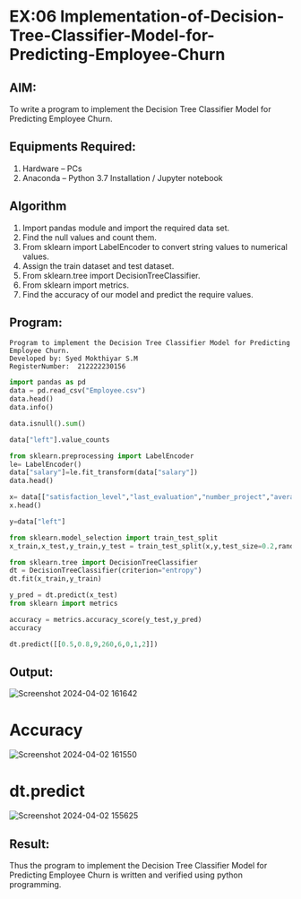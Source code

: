 # EX:06 Implementation-of-Decision-Tree-Classifier-Model-for-Predicting-Employee-Churn

## AIM:
To write a program to implement the Decision Tree Classifier Model for Predicting Employee Churn.

## Equipments Required:
1. Hardware – PCs
2. Anaconda – Python 3.7 Installation / Jupyter notebook

## Algorithm

1. Import pandas module and import the required data set.
2. Find the null values and count them.
3. From sklearn import LabelEncoder to convert string values to numerical values.
4. Assign the train dataset and test dataset.
5. From sklearn.tree import DecisionTreeClassifier.
6. From sklearn import metrics.
7. Find the accuracy of our model and predict the require values. 

## Program:
```
Program to implement the Decision Tree Classifier Model for Predicting Employee Churn.
Developed by: Syed Mokthiyar S.M
RegisterNumber:  212222230156
```
```python
import pandas as pd
data = pd.read_csv("Employee.csv")
data.head()
data.info()

data.isnull().sum()

data["left"].value_counts

from sklearn.preprocessing import LabelEncoder
le= LabelEncoder()
data["salary"]=le.fit_transform(data["salary"])
data.head()

x= data[["satisfaction_level","last_evaluation","number_project","average_montly_hours","time_spend_company","Work_accident","promotion_last_5years","salary"]]
x.head()

y=data["left"]

from sklearn.model_selection import train_test_split
x_train,x_test,y_train,y_test = train_test_split(x,y,test_size=0.2,random_state = 100)

from sklearn.tree import DecisionTreeClassifier
dt = DecisionTreeClassifier(criterion="entropy")
dt.fit(x_train,y_train)

y_pred = dt.predict(x_test)
from sklearn import metrics

accuracy = metrics.accuracy_score(y_test,y_pred)
accuracy

dt.predict([[0.5,0.8,9,260,6,0,1,2]])

```


## Output:
![Screenshot 2024-04-02 161642](https://github.com/syedmokthiyar/Implementation-of-Decision-Tree-Classifier-Model-for-Predicting-Employee-Churn/assets/118787294/5080869e-abbe-4fee-890d-e1084b8eb802)


# Accuracy
![Screenshot 2024-04-02 161550](https://github.com/syedmokthiyar/Implementation-of-Decision-Tree-Classifier-Model-for-Predicting-Employee-Churn/assets/118787294/64074082-f9ef-459f-8051-de6953ed0cdc)

# dt.predict
![Screenshot 2024-04-02 155625](https://github.com/syedmokthiyar/Implementation-of-Decision-Tree-Classifier-Model-for-Predicting-Employee-Churn/assets/118787294/c9e7f9e5-0153-4941-b72f-4138123858a3)


## Result:
Thus the program to implement the  Decision Tree Classifier Model for Predicting Employee Churn is written and verified using python programming.
